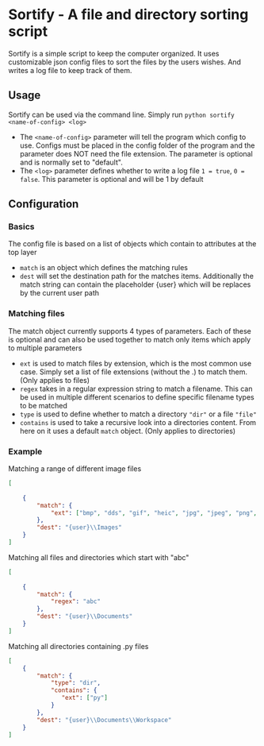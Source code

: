 # Sortify - A file and directory sorting script
Sortify is a simple script to keep the computer organized. It uses customizable json config files to sort the files by the users wishes. And writes a log file to keep track of them.

## Usage
Sortify can be used via the command line. Simply run `python sortify <name-of-config> <log>`
- The `<name-of-config>` parameter will tell the program which config to use. Configs must be placed in the config folder of the program and the parameter does NOT need the file extension. The parameter is optional and is normally set to "default".
- The `<log>` parameter defines whether to write a log file `1 = true`, `0 = false`. This parameter is optional and will be 1 by default 

## Configuration
### Basics
The config file is based on a list of objects which contain to attributes at the top layer
- `match` is an object which defines the matching rules
- `dest` will set the destination path for the matches items. Additionally the match string can contain the placeholder {user} which will be replaces by the current user path

### Matching files
The match object currently supports 4 types of parameters. Each of these is optional and can also be used together to match only items which apply to multiple parameters
- `ext` is used to match files by extension, which is the most common use case. Simply set a list of file extensions (without the .) to match them. (Only applies to files)
- `regex` takes in a regular expression string to match a filename. This can be used in multiple different scenarios to define specific filename types to be matched
- `type` is used to define whether to match a directory `"dir"` or a file `"file"`
- `contains` is used to take a recursive look into a directories content. From here on it uses a default `match` object. (Only applies to directories)

### Example
Matching a range of different image files
```json
[
    
    {
        "match": {
            "ext": ["bmp", "dds", "gif", "heic", "jpg", "jpeg", "png", "pspimage", "tga", "thm", "tif", "tiff", "yuv", "webp"]
        },
        "dest": "{user}\\Images"
    }
]
```
Matching all files and directories which start with "abc"
```json
[
    
    {
        "match": {
            "regex": "abc"
        },
        "dest": "{user}\\Documents"
    }
]
```
Matching all directories containing .py files
```json
[
    {
        "match": {
            "type": "dir",
            "contains": {
               "ext": ["py"]
            }
        },
        "dest": "{user}\\Documents\\Workspace"
    }
]
```
